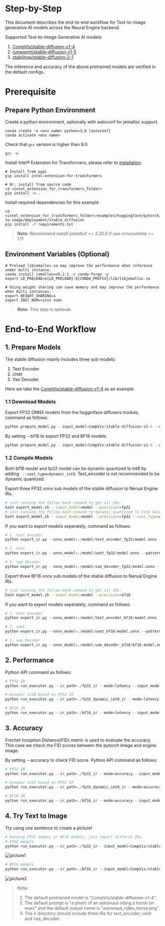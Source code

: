 Step-by-Step
=========
This document describes the end-to-end workflow for Text-to-image generative AI models across the Neural Engine backend.

Supported Text-to-image Generative AI models:
1. [CompVis/stable-diffusion-v1-4](https://huggingface.co/CompVis/stable-diffusion-v1-4)
2. [runwayml/stable-diffusion-v1-5](https://github.com/runwayml/stable-diffusion)
3. [stabilityai/stable-diffusion-2-1](https://huggingface.co/stabilityai/stable-diffusion-2-1)

The inference and accuracy of the above pretrained models are verified in the default configs.

# Prerequisite

## Prepare Python Environment
Create a python environment, optionally with autoconf for jemalloc support.
```shell
conda create -n <env name> python=3.8 [autoconf]
conda activate <env name>
```

Check that `gcc` version is higher than 9.0.
```shell
gcc -v
```

Install Intel® Extension for Transformers, please refer to [installation](/docs/installation.md).
```shell
# Install from pypi
pip install intel-extension-for-transformers

# Or, install from source code
cd <intel_extension_for_transformers_folder>
pip install -v .
```

Install required dependencies for this example
```shell
cd <intel_extension_for_transformers_folder>/examples/huggingface/pytorch/text-to-image/deployment/stable_diffusion
pip install -r requirements.txt
```
>**Note**: Recommend install protobuf <= 3.20.0 if use onnxruntime <= 1.11


## Environment Variables (Optional)
```shell
# Preload libjemalloc.so may improve the performance when inference under multi instance.
conda install jemalloc==5.2.1 -c conda-forge -y
export LD_PRELOAD=${LD_PRELOAD}:${CONDA_PREFIX}/lib/libjemalloc.so

# Using weight sharing can save memory and may improve the performance when multi instances.
export WEIGHT_SHARING=1
export INST_NUM=<inst num>
```
>**Note**: This step is optional.
# End-to-End Workflow
## 1. Prepare Models

The stable diffusion mainly includes three sub models: 
1. Text Encoder 
2. Unet 
3. Vae Decoder.

Here we take the [CompVis/stable-diffusion-v1-4](https://huggingface.co/CompVis/stable-diffusion-v1-4) as an example.

### 1.1 Download Models
Export FP32 ONNX models from the hugginface diffusers module, command as follows:

```python
python prepare_model.py --input_model=CompVis/stable-diffusion-v1-4 --output_path=./model
```

By setting --bf16 to export FP32 and BF16 models.
```python
python prepare_model.py --input_model=CompVis/stable-diffusion-v1-4 --output_path=./model --bf16
```

### 1.2 Compile Models
Both bf16 model and fp32 model can be dynamic quantized to Int8 by adding ` --cast_type=dynamic_int8`. Text_encoder is not recommended to be dynamic quantized.

Export three FP32 onnx sub models of the stable diffusion to Nerual Engine IRs. 

```bash
# just running the follow bash comand to get all IRs.
bash export_model.sh --input_model=model --precision=fp32
# just running the follow bash comand to dynamic quantized to Int8 based on fp32 and to get all IRs.
bash export_model.sh --input_model=model --precision=fp32 --cast_type=dynamic_int8
```

If you want to export models seperately, command as follows:
```python
# 1. text encoder
python export_ir.py --onnx_model=./model/text_encoder_fp32/model.onnx --pattern_config=text_encoder_pattern.conf --output_path=./fp32_ir/text_encoder/

# 2. unet
python export_ir.py --onnx_model=./model/unet_fp32/model.onnx --pattern_config=unet_pattern.conf --output_path=./fp32_ir/unet/

# 3. vae_decoder
python export_ir.py --onnx_model=./model/vae_decoder_fp32/model.onnx --pattern_config=vae_decoder_pattern.conf --output_path=./fp32_ir/vae_decoder/
```

Export three BF16 onnx sub models of the stable diffusion to Nerual Engine IRs.

```bash
# just running the follow bash comand to get all IRs.
bash export_model.sh --input_model=model --precision=bf16
```

If you want to export models seperately, command as follows:
```python
# 1. text encoder
python export_ir.py --onnx_model=./model/text_encoder_bf16/model.onnx --pattern_config=text_encoder_pattern.conf --output_path=./bf16_ir/text_encoder/

# 2. unet
python export_ir.py --onnx_model=./model/unet_bf16/model.onnx --pattern_config=unet_pattern.conf --output_path=./bf16_ir/unet/

# 3. vae_decoder
python export_ir.py --onnx_model=./model/vae_decoder_bf16/bf16-model.onnx --pattern_config=vae_decoder_pattern.conf --output_path=./bf16_ir/vae_decoder/
```

## 2. Performance

Python API command as follows:
```python
# FP32 IR
python run_executor.py --ir_path=./fp32_ir --mode=latency --input_model=CompVis/stable-diffusion-v1-4

# Dynamic int8 based on FP32 IR
python run_executor.py --ir_path=./fp32_dynamic_int8_ir --mode=latency

# BF16 IR
python run_executor.py --ir_path=./bf16_ir --mode=latency --input_model=CompVis/stable-diffusion-v1-4
```

## 3. Accuracy
Frechet Inception Distance(FID) metric is used to evaluate the accuracy. This case we check the FID scores between the pytorch image and engine image.

By setting --accuracy to check FID socre.
Python API command as follows:
```python
# FP32 IR
python run_executor.py --ir_path=./fp32_ir --mode=accuracy --input_model=CompVis/stable-diffusion-v1-4

# Dynamic int8 based on FP32 IR
python run_executor.py --ir_path=./fp32_dynamic_int8_ir --mode=accuracy

# BF16 IR
python run_executor.py --ir_path=./bf16_ir --mode=accuracy --input_model=CompVis/stable-diffusion-v1-4
```

## 4. Try Text to Image

Try using one sentence to create a picture!

```python
# Running FP32 models or BF16 models, just import differnt IRs.
# FP32 models
python run_executor.py --ir_path=./fp32_ir --input_model=CompVis/stable-diffusion-v1-4
```
![picture1](./images/astronaut_rides_horse.png)

```python
# BF16 models
python run_executor.py --ir_path=./bf16_ir --input_model=CompVis/stable-diffusion-v1-4
```
![picture2](./images/astronaut_rides_horse_from_engine_1.png)

> Note: 
> 1. The default pretrained model is "CompVis/stable-diffusion-v1-4".
> 2. The default prompt is "a photo of an astronaut riding a horse on mars" and the default output name is "astronaut_rides_horse.png".
> 3. The ir directory should include three IRs for text_encoder, unet and vae_decoder.


